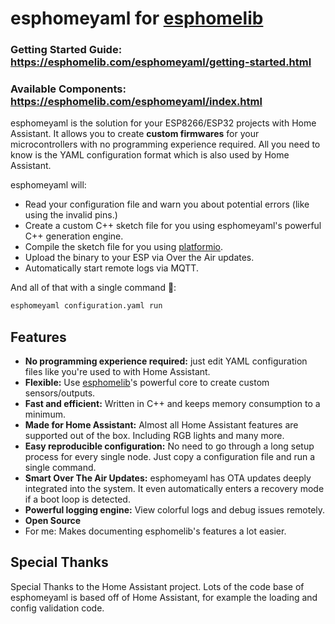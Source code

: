 # esphomeyaml for [esphomelib](https://github.com/OttoWinter/esphomelib)

### Getting Started Guide: https://esphomelib.com/esphomeyaml/getting-started.html

### Available Components: https://esphomelib.com/esphomeyaml/index.html

esphomeyaml is the solution for your ESP8266/ESP32 projects with Home Assistant. It allows you to create **custom firmwares** for your microcontrollers with no programming experience required. All you need to know is the YAML configuration format which is also used by Home Assistant.

esphomeyaml will:

 * Read your configuration file and warn you about potential errors (like using the invalid pins.)
 * Create a custom C++ sketch file for you using esphomeyaml's powerful C++ generation engine.
 * Compile the sketch file for you using [platformio](http://platformio.org/).
 * Upload the binary to your ESP via Over the Air updates.
 * Automatically start remote logs via MQTT.

And all of that with a single command 🎉:

```bash
esphomeyaml configuration.yaml run
```

## Features

 * **No programming experience required:** just edit YAML configuration
    files like you're used to with Home Assistant.
 * **Flexible:** Use [esphomelib](https://github.com/OttoWinter/esphomelib)'s powerful core to create custom sensors/outputs.
 * **Fast and efficient:** Written in C++ and keeps memory consumption to a minimum.
 * **Made for Home Assistant:** Almost all Home Assistant features are supported out of the box. Including RGB lights and many more.
 * **Easy reproducible configuration:** No need to go through a long setup process for every single node. Just copy a configuration file and run a single command.
 * **Smart Over The Air Updates:** esphomeyaml has OTA updates deeply integrated into the system. It even automatically enters a recovery mode if a boot loop is detected.
 * **Powerful logging engine:** View colorful logs and debug issues remotely.
 * **Open Source**
 * For me: Makes documenting esphomelib's features a lot easier.

## Special Thanks

Special Thanks to the Home Assistant project. Lots of the code base of esphomeyaml is based off of Home Assistant, for example the loading and config validation code.
